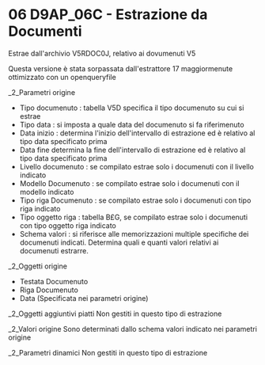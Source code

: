# 06   D9AP_06C - Estrazione da Documenti
Estrae dall'archivio V5RDOC0J, relativo ai dovumenuti V5

Questa versione è stata sorpassata dall'estrattore 17 maggiormenute ottimizzato con un openqueryfile


_2_Parametri origine

- Tipo documenuto :  tabella V5D specifica il tipo documenuto su cui si estrae
- Tipo data :  si imposta a quale data del documenuto si fa riferimenuto
- Data inizio :  determina l'inizio dell'intervallo di estrazione ed è relativo al tipo data specificato prima
- Data fine determina la fine dell'intervallo di estrazione ed è relativo al tipo data specificato prima
- Livello documenuto :  se compilato estrae solo i documenuti con il livello indicato
- Modello Documenuto :  se compilato estrae solo i documenuti con il modello indicato
- Tipo riga Documenuto :  se compilato estrae solo i documenuti con tipo riga indicato
- Tipo oggetto riga :  tabella B£G, se compilato estrae solo i documenuti con tipo oggetto riga indicato
- Schema valori :  si riferisce alle memorizzazioni multiple specifiche dei documenuti indicati. Determina quali e quanti valori relativi ai documenuti estrarre.

_2_Oggetti origine

- Testata Documenuto
- Riga Documenuto
- Data (Specificata nei parametri origine)

_2_Oggetti aggiuntivi piatti
Non gestiti in questo tipo di estrazione

_2_Valori origine
Sono determinati dallo schema valori indicato nei parametri origine


_2_Parametri dinamici
Non gestiti in questo tipo di estrazione
